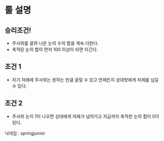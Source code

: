 # 룰 설명

## 승리조건!
* 주사위를 굴려 나온 눈의 수의 합을 계속 더한다.
* 축적된 눈의 합이 먼저 100 이상이 되면 이긴다.

## 조건 1
* 자기 차례에 주사위는 원하는 만큼 굴릴 수 있고 언제든지 상대방에게 차례를 넘길 수 있다.

## 조건 2
* 주사위 눈이 1이 나오면 상대에게 차례가 넘어가고 지금까지 축적한 눈의 합이 0이 된다.

닉네임 : springjunior
